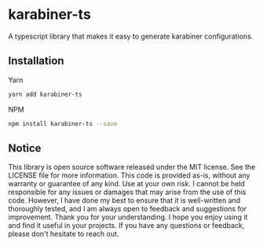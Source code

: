 <!-- infuser start title -->  
# karabiner-ts  
<!-- infuser end title -->
<!-- infuser start description -->  
A typescript library that makes it easy to generate karabiner configurations.  
<!-- infuser end description -->

<!-- infuser start installation -->  
## Installation  
Yarn  
```bash  
yarn add karabiner-ts  
```  
NPM  
```bash  
npm install karabiner-ts --save  
```  
<!-- infuser end installation -->

<!-- infuser start usage -->
<!-- infuser end usage -->

<!-- infuser start development -->
<!-- infuser end development -->

<!-- infuser start footer -->  
## Notice  
This library is open source software released under the MIT license. See the LICENSE file for more information. This code is provided as-is, without any warranty or guarantee of any kind. Use at your own risk. I cannot be held responsible for any issues or damages that may arise from the use of this code. However, I have done my best to ensure that it is well-written and thoroughly tested, and I am always open to feedback and suggestions for improvement. Thank you for your understanding. I hope you enjoy using it and find it useful in your projects. If you have any questions or feedback, please don't hesitate to reach out.  
<!-- infuser end footer -->
